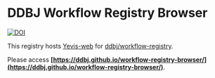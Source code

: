 # DDBJ Workflow Registry Browser

[![DOI](https://zenodo.org/badge/491369955.svg)](https://zenodo.org/badge/latestdoi/491369955)

This registry hosts [Yevis-web](https://github.com/sapporo-wes/yevis-web) for [ddbj/workflow-registry](https://github.com/ddbj/workflow-registry).

Please access **[https://ddbj.github.io/workflow-registry-browser/](https://ddbj.github.io/workflow-registry-browser/)**.
